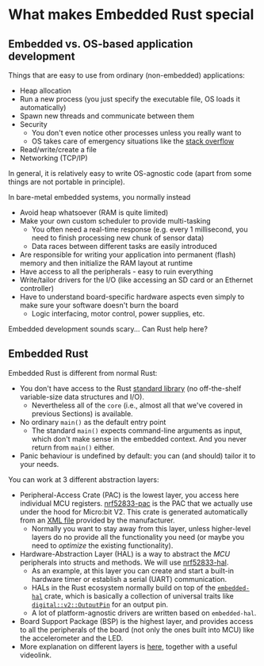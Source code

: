 # What makes Embedded Rust special

## Embedded vs. OS-based application development
Things that are easy to use from ordinary (non-embedded) applications:
+ Heap allocation
+ Run a new process (you just specify the executable file, OS loads it automatically)
+ Spawn new threads and communicate between them
+ Security
  + You don't even notice other processes unless you really want to
  + OS takes care of emergency situations like the [stack overflow](https://en.wikipedia.org/wiki/Stack_overflow)
+ Read/write/create a file
+ Networking (TCP/IP)

In general, it is relatively easy to write OS-agnostic code (apart from some things are not portable in principle).

In bare-metal embedded systems, you normally instead
+ Avoid heap whatsoever (RAM is quite limited)
+ Make your own custom scheduler to provide multi-tasking
  + You often need a real-time response (e.g. every 1 millisecond, you need to finish processing new chunk of sensor data)
  + Data races between different tasks are easily introduced
+ Are responsible for writing your application into permanent (flash) memory and then initialize the RAM layout at runtime
+ Have access to all the peripherals - easy to ruin everything
+ Write/tailor drivers for the I/O (like accessing an SD card or an Ethernet controller)
+ Have to understand board-specific hardware aspects even simply to make sure your software doesn't burn the board
  + Logic interfacing, motor control, power supplies, etc.

Embedded development sounds scary... Can Rust help here?

## Embedded Rust
Embedded Rust is different from normal Rust:
+ You don't have access to the Rust [standard library](https://doc.rust-lang.org/std/) (no off-the-shelf variable-size data structures and I/O).
  + Nevertheless all of the `core` (i.e., almost all that we've covered in previous Sections) is available.
+ No ordinary `main()` as the default entry point <!-- : you have to do the steps preceding `main()` as well. -->
  + The standard `main()` expects command-line arguments as input, which don't make sense in the embedded context. And you never return from `main()` either.
+ Panic behaviour is undefined by default: you can (and should) tailor it to your needs.

You can work at 3 different abstraction layers:
+ Peripheral-Access Crate (PAC) is the lowest layer, you access here individual MCU registers. [nrf52833-pac](https://crates.io/crates/nrf52833-pac/) is the PAC that we actually use under the hood for Micro:bit V2. This crate is generated automatically from an [XML file](https://raw.githubusercontent.com/nrf-rs/nrf-pacs/master/svds/nrf52833.svd) provided by the manufacturer.
  + Normally you want to stay away from this layer, unless higher-level layers do no provide all the functionality you need (or maybe you need to _optimize_ the existing functionality).
+ Hardware-Abstraction Layer (HAL) is a way to abstract the _MCU_ peripherals into structs and methods. We will use [nrf52833-hal](https://crates.io/crates/nrf52833-hal).
  + As an example, at this layer you can create and start a built-in hardware timer or establish a serial (UART) communication.
  + HALs in the Rust ecosystem normally build on top of the [`embedded-hal`](https://docs.rs/embedded-hal/) crate, which is basically a collection of universal traits like [`digital::v2::OutputPin`](https://docs.rs/embedded-hal/latest/embedded_hal/digital/v2/trait.OutputPin.html) for an output pin.
  + A lot of platform-agnostic drivers are written based on `embedded-hal`.
+ Board Support Package (BSP) is the highest layer, and provides access to all the peripherals of the board (not only the ones built into MCU) like the accelerometer and the LED.
+ More explanation on different layers is [here](https://docs.rust-embedded.org/discovery/microbit/04-meet-your-hardware/terminology.html), together with a useful videolink.
